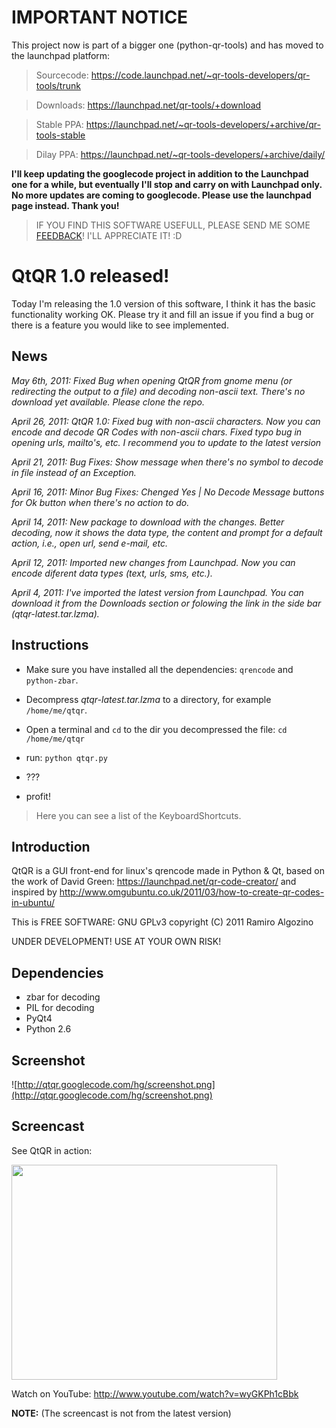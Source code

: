 # IMPORTANT NOTICE #

This project now is part of a bigger one (python-qr-tools) and has moved to the launchpad platform:

> Sourcecode: https://code.launchpad.net/~qr-tools-developers/qr-tools/trunk

> Downloads: https://launchpad.net/qr-tools/+download

> Stable PPA: https://launchpad.net/~qr-tools-developers/+archive/qr-tools-stable

> Dilay PPA: https://launchpad.net/~qr-tools-developers/+archive/daily/

**I'll keep updating the googlecode project in addition to the Launchpad one for a while, but eventually I'll stop and carry on with Launchpad only. No more updates are coming to googlecode. Please use the launchpad page instead. Thank you!**

> IF YOU FIND THIS SOFTWARE USEFULL, PLEASE SEND ME SOME [FEEDBACK](mailto:algozino@gmail.com)! I'LL APPRECIATE IT! :D

# QtQR 1.0 released! #
Today I'm releasing the 1.0 version of this software, I think it has the basic functionality working OK. Please try it and fill an issue if you find a bug or there is a feature you would like to see implemented.

## News ##
_May 6th, 2011: Fixed Bug when opening QtQR from gnome menu (or redirecting the output to a file) and decoding non-ascii text. There's no download yet available. Please clone the repo._

_April 26, 2011: QtQR 1.0: Fixed bug with non-ascii characters. Now you can encode and decode QR Codes with non-ascii chars. Fixed typo bug in opening urls, mailto's, etc. I recommend you to update to the latest version_

_April 21, 2011: Bug Fixes: Show message when there's no symbol to decode in file instead of an Exception._

_April 16, 2011: Minor Bug Fixes: Chenged Yes | No Decode Message buttons for Ok button when there's no action to do._

_April 14, 2011: New package to download with the changes. Better decoding, now it shows the data type, the content and prompt for a default action, i.e., open url, send e-mail, etc._

_April 12, 2011: Imported new changes from Launchpad. Now you can encode diferent data types (text, urls, sms, etc.)._

_April 4, 2011: I've imported the latest version from Launchpad. You can download it from the Downloads section or folowing the link in the side bar (qtqr-latest.tar.lzma)._

## Instructions ##

  * Make sure you have installed all the dependencies: `qrencode` and `python-zbar`.

  * Decompress _qtqr-latest.tar.lzma_ to a directory, for example `/home/me/qtqr`.
  * Open a terminal and `cd` to the dir you decompressed the file: `cd /home/me/qtqr`
  * run: `python qtqr.py`
  * ???
  * profit!

> Here you can see a list of the KeyboardShortcuts.

## Introduction ##

QtQR is a GUI front-end for linux's qrencode made in Python & Qt, based on the work of David Green: https://launchpad.net/qr-code-creator/ and inspired by http://www.omgubuntu.co.uk/2011/03/how-to-create-qr-codes-in-ubuntu/

This is FREE SOFTWARE: GNU GPLv3
copyright (C) 2011 Ramiro Algozino

UNDER DEVELOPMENT! USE AT YOUR OWN RISK!

## Dependencies ##

  * zbar for decoding
  * PIL for decoding
  * PyQt4
  * Python 2.6

## Screenshot ##

![http://qtqr.googlecode.com/hg/screenshot.png](http://qtqr.googlecode.com/hg/screenshot.png)

## Screencast ##

See QtQR in action:

<a href='http://www.youtube.com/watch?feature=player_embedded&v=wyGKPh1cBbk' target='_blank'><img src='http://img.youtube.com/vi/wyGKPh1cBbk/0.jpg' width='425' height=344 /></a>

Watch on YouTube: http://www.youtube.com/watch?v=wyGKPh1cBbk

**NOTE:** (The screencast is not from the latest version)